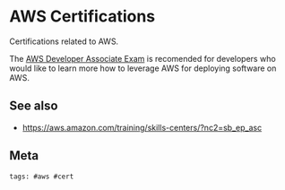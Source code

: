 # AWS Certifications

Certifications related to AWS.

The [AWS Developer Associate Exam](../337?T) is recomended for developers who
would like to learn more how to leverage AWS for deploying software on AWS.

## See also

- https://aws.amazon.com/training/skills-centers/?nc2=sb_ep_asc

## Meta

    tags: #aws #cert
